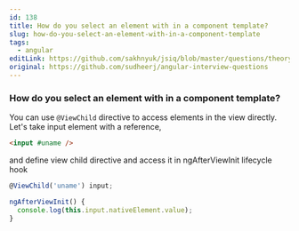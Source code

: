 ```yaml
---
id: 138
title: How do you select an element with in a component template?
slug: how-do-you-select-an-element-with-in-a-component-template
tags:
  - angular
editLink: https://github.com/sakhnyuk/jsiq/blob/master/questions/theory/angular/138.md
original: https://github.com/sudheerj/angular-interview-questions
---
```


### How do you select an element with in a component template?

You can use `@ViewChild` directive to access elements in the view directly. Let's take input element with a reference,

```html
<input #uname />
```

and define view child directive and access it in ngAfterViewInit lifecycle hook

```javascript
@ViewChild('uname') input;

ngAfterViewInit() {
  console.log(this.input.nativeElement.value);
}
```